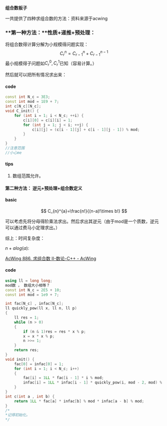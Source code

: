 **组合数板子**

一共提供了四种求组合数的方法：资料来源于acwing

### **第一种方法：**性质+递推+预处理：

将组合数得计算分解为小规模得问题实现：
$$
C_{r}^{n} = C_{r-1}^{n}+C_{r-1}^{n-1}
$$
最小规模得子问题如$C_{r}^{0},C_{r}^{1}$已知（容易计算。）

然后就可以把所有情况求出来：

#### code

```cpp
const int N_c = 3E3;
const int mod = 1E9 + 7;
int c[N_c][N_c];
void C_init() {
    for (int i = 1; i < N_c; ++i) {
        c[i][0] = c[i][i] = 1;
        for (int j = 1; j < i; ++j) {
            c[i][j] = (c[i - 1][j] + c[i - 1][j - 1]) % mod;
        }
    }
}
//注意范围
//小心me
```

#### tips

1. 数组范围允许。

#### 第二种方法： 逆元+预处理+组合数定义

#### basic

$$
C_{n}^{a}=\frac{n!}{(n-a)!\times b!}
$$

可以考虑先将分母得阶乘法求出。然后求出其逆元（由于mod是一个质数，逆元可以通过费马小定理求出。）

综上：时间复杂度：

$n+alog(a)$: 

[AcWing 886. 求组合数 II-数论-C++ - AcWing](https://www.acwing.com/solution/content/22076/)

#### code

```cpp
using ll = long long;
mod数 ， 数组大小相等？
const int N_c = 2E5 + 10;
const int mod = 1e9 + 7;

int fac[N_c] , infac[N_c];
ll quickly_pow(ll x, ll n, ll p)
{
	ll res = 1;
	while (n > 0)
	{
		if (n & 1)res = res * x % p;
		x = x * x % p;
		n >>= 1;
	}
	return res;
}
void init() {
	fac[0] = infac[0] = 1;
	for (int i = 1; i < N_c; i++)
	{
		fac[i] = 1LL * fac[i - 1] * i % mod;
		infac[i] = 1LL * infac[i - 1] * quickly_pow(i, mod - 2, mod) % mod;
	}
}
int c(int a , int b) {
	return 1LL * fac[a] * infac[b] % mod * infac[a - b] % mod;
}
/*
*记得初始化。
*/
```

